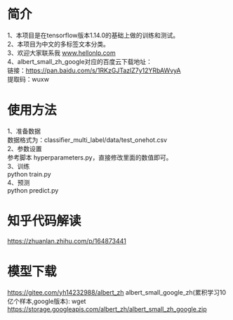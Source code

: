 # 简介
1、本项目是在tensorflow版本1.14.0的基础上做的训练和测试。  
2、本项目为中文的多标签文本分类。  
3、欢迎大家联系我 www.hellonlp.com  
4、albert_small_zh_google对应的百度云下载地址：  
   链接：https://pan.baidu.com/s/1RKzGJTazlZ7y12YRbAWvyA  
   提取码：wuxw  
 
 # 使用方法
 1、准备数据  
 数据格式为：classifier_multi_label/data/test_onehot.csv  
 2、参数设置  
 参考脚本 hyperparameters.py，直接修改里面的数值即可。  
 3、训练  
 python train.py  
 4、预测  
 python predict.py  
 
 # 知乎代码解读
https://zhuanlan.zhihu.com/p/164873441

 # 模型下载
https://gitee.com/yh14232988/albert_zh
albert_small_google_zh(累积学习10亿个样本,google版本):
wget https://storage.googleapis.com/albert_zh/albert_small_zh_google.zip
